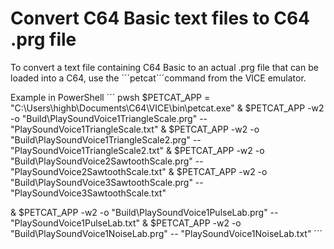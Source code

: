 # Convert C64 Basic text files to C64 .prg file
To convert a text file containing C64 Basic to an actual .prg file that can be loaded into a C64, use the ´´´petcat´´´command from the VICE emulator.

Example in PowerShell
´´´ pwsh
$PETCAT_APP = "C:\Users\highb\Documents\C64\VICE\bin\petcat.exe"
& $PETCAT_APP -w2 -o "Build\PlaySoundVoice1TriangleScale.prg" -- "PlaySoundVoice1TriangleScale.txt"
& $PETCAT_APP -w2 -o "Build\PlaySoundVoice1TriangleScale2.prg" -- "PlaySoundVoice1TriangleScale2.txt"
& $PETCAT_APP -w2 -o "Build\PlaySoundVoice2SawtoothScale.prg" -- "PlaySoundVoice2SawtoothScale.txt"
& $PETCAT_APP -w2 -o "Build\PlaySoundVoice3SawtoothScale.prg" -- "PlaySoundVoice3SawtoothScale.txt"

& $PETCAT_APP -w2 -o "Build\PlaySoundVoice1PulseLab.prg" -- "PlaySoundVoice1PulseLab.txt"
& $PETCAT_APP -w2 -o "Build\PlaySoundVoice1NoiseLab.prg" -- "PlaySoundVoice1NoiseLab.txt"
´´´
